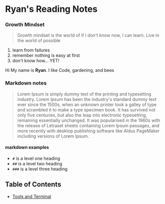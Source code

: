 # Ryan's Reading Notes

### Growth Mindset

> Growth mindset is the world of if I don't know now, I can learn.  Live in the world of possible

1. learn from failures
1. remember nothing is easy at first
1. don't know how... YET!

Hi My name is **Ryan**. I like Code, gardening, and bees



### Markdown notes

> Lorem Ipsum is simply dummy text of the printing and typesetting industry. Lorem Ipsum has been the industry's standard dummy text ever since the 1500s, when an unknown printer took a galley of type and scrambled it to make a type specimen book. It has survived not only five centuries, but also the leap into electronic typesetting, remaining essentially unchanged. It was popularised in the 1960s with the release of Letraset sheets containing Lorem Ipsum passages, and more recently with desktop publishing software like Aldus PageMaker including versions of Lorem Ipsum.


#### markdown examples
- `#` is a level one heading
- `##` is a level two heading 
- `###` is a level three heading

## Table of Contents

- [Tools and Terminal](tools-terminal.md)